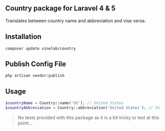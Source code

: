 ## Country package for Laravel 4 & 5
Translates between country name and abbreviation and vise versa.

## Installation

```
composer update vinelab/country
```

## Publish Config File
```
php artisan vendor:publish
```

## Usage

```php
$countryName = Country::name('US'); // United States
$countryAbbreviation = Country::abbreviation('United States'); // US
```

> No tests provided with this package as it is a bit tricky to test at this point...